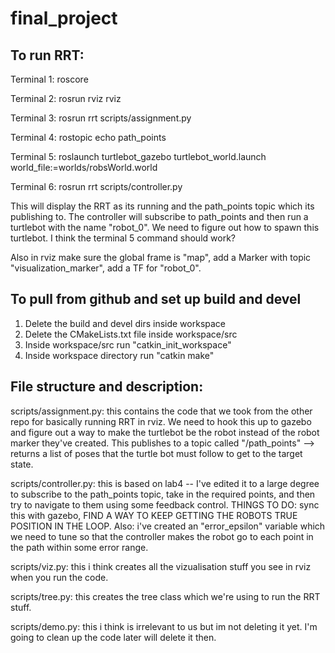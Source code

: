 # final_project

## To run RRT: 

Terminal 1: roscore 

Terminal 2: rosrun rviz rviz 

Terminal 3: rosrun rrt scripts/assignment.py 

Terminal 4: rostopic echo path_points 

Terminal 5: roslaunch turtlebot_gazebo turtlebot_world.launch world_file:=worlds/robsWorld.world

Terminal 6: rosrun rrt scripts/controller.py 

This will display the RRT as its running and the path_points topic which its publishing to. 
The controller will subscribe to path_points and then run a turtlebot with the name "robot_0". We need to figure out how to spawn this turtlebot. I think the terminal 5 command should work? 

Also in rviz make sure the global frame is "map", add a Marker with topic "visualization_marker", add a TF for "robot_0".

## To pull from github and set up build and devel
1. Delete the build and devel dirs inside workspace
2. Delete the CMakeLists.txt file inside workspace/src
3. Inside workspace/src run "catkin_init_workspace"
4. Inside workspace directory run "catkin make"

## File structure and description: 

scripts/assignment.py: this contains the code that we took from the other repo for basically running RRT in rviz. We need to hook this up to gazebo and figure out a way to make the turtlebot be the robot instead of the robot marker they've created. This publishes to a topic called "/path_points" --> returns a list of poses that the turtle bot must follow to get to the target state. 

scripts/controller.py: this is based on lab4 -- I've edited it to a large degree to subscribe to the path_points topic, take in the required points, and then try to navigate to them using some feedback control. THINGS TO DO: sync this with gazebo, FIND A WAY TO KEEP GETTING THE ROBOTS TRUE POSITION IN THE LOOP.  Also: i've created an "error_epsilon" variable which we need to tune so that the controller makes the robot go to each point in the path within some error range. 

scripts/viz.py: this i think creates all the vizualisation stuff you see in rviz when you run the code. 

scripts/tree.py: this creates the tree class which we're using to run the RRT stuff. 

scripts/demo.py: this i think is irrelevant to us but im not deleting it yet. I'm going to clean up the code later will delete it then. 
